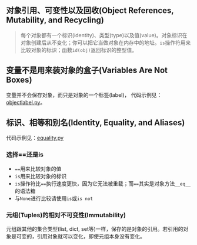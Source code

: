 ## 对象引用、可变性以及回收(Object References, Mutability, and Recycling)

> 每个对象都有一个标识(identity)、类型(type)以及值(value)。对象标识在对象创建后从不变化；你可以把它当做对象在内存中的地址。`is`操作符用来比较对象的标识；函数`id(obj)`返回标识的整型值。

## 变量不是用来装对象的盒子(Variables Are Not Boxes)

变量并不会保存对象，而只是对象的一个标签(label)， 代码示例见：[objectlabel.py](objectlabel.py)。

## 标识、相等和别名(Identity, Equality, and Aliases)

代码示例见：[equality.py](equality.py)

### 选择==还是is

- `==`用来比较对象的值
- `is`用来比较对象的标识
- `is`操作符比`==`执行速度更快，因为它无法被重载；而`==`其实是对象方法`__eq__`的语法糖
- 与`None`进行比较请使用`is`或`is not`

### 元组(Tuples)的相对不可变性(Immutability)

元组跟其他的集合类型(list, dict, set等)一样，保存的是对象的引用。若引用的对象是可变的，引用对象就可以变化，即使元组本身没有变化。